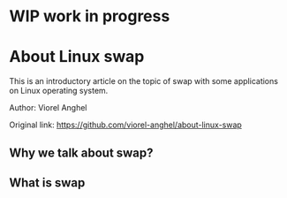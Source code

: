 
# WIP work in progress

# About Linux swap

This is an introductory article on the topic of swap with some applications on Linux operating system.

Author: Viorel Anghel 

Original link: https://github.com/viorel-anghel/about-linux-swap

## Why we talk about swap?

## What is swap



